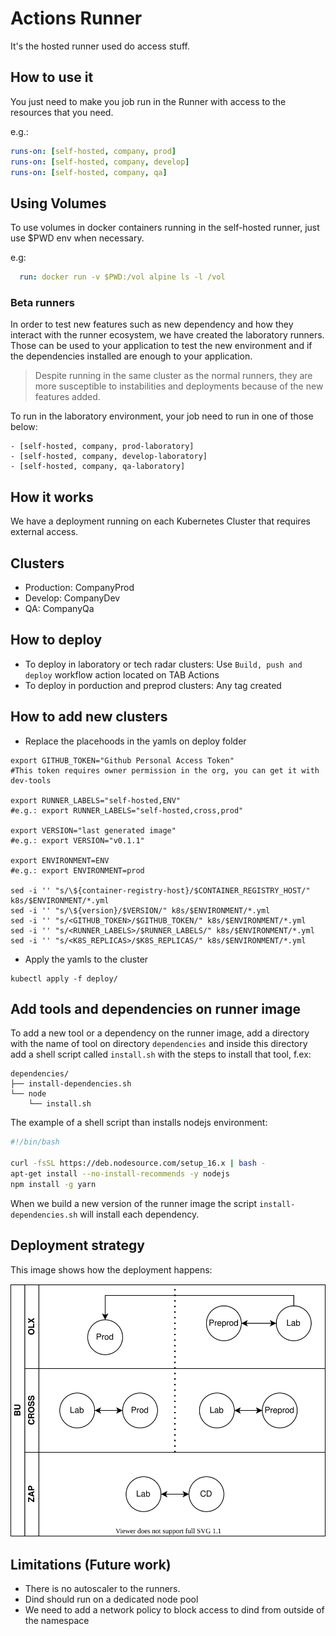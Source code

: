 # Actions Runner

It's the hosted runner used do access stuff.


## How to use it
You just need to make you job run in the Runner with access to the resources that you need.

e.g.:

```yaml
runs-on: [self-hosted, company, prod]
runs-on: [self-hosted, company, develop]
runs-on: [self-hosted, company, qa]
```

## Using Volumes

To use volumes in docker containers running in the self-hosted runner, just use $PWD env when necessary.

e.g:
```yaml
  run: docker run -v $PWD:/vol alpine ls -l /vol
```

### Beta runners

In order to test new features such as new dependency and how they interact with the runner ecosystem, we have created the laboratory runners. Those can be used to your application to test the new environment and if the dependencies installed are enough to your application.

> Despite running in the same cluster as the normal runners, they are more susceptible to instabilities and deployments because of the new features added.

To run in the laboratory environment, your job need to run in one of those below:
```
- [self-hosted, company, prod-laboratory]
- [self-hosted, company, develop-laboratory]
- [self-hosted, company, qa-laboratory]
```

## How it works

We have a deployment running on each Kubernetes Cluster that requires external access.

## Clusters
* Production: CompanyProd
* Develop: CompanyDev
* QA: CompanyQa

## How to deploy
* To deploy in laboratory or tech radar clusters: Use `Build, push and deploy` workflow action located on TAB Actions
* To deploy in porduction and preprod clusters: Any tag created

## How to add new clusters
* Replace the placehoods in the yamls on deploy folder

```
export GITHUB_TOKEN="Github Personal Access Token"
#This token requires owner permission in the org, you can get it with dev-tools

export RUNNER_LABELS="self-hosted,ENV"
#e.g.: export RUNNER_LABELS="self-hosted,cross,prod"

export VERSION="last generated image"
#e.g.: export VERSION="v0.1.1"

export ENVIRONMENT=ENV
#e.g.: export ENVIRONMENT=prod

sed -i '' "s/\${container-registry-host}/$CONTAINER_REGISTRY_HOST/" k8s/$ENVIRONMENT/*.yml
sed -i '' "s/\${version}/$VERSION/" k8s/$ENVIRONMENT/*.yml
sed -i '' "s/<GITHUB_TOKEN>/$GITHUB_TOKEN/" k8s/$ENVIRONMENT/*.yml
sed -i '' "s/<RUNNER_LABELS>/$RUNNER_LABELS/" k8s/$ENVIRONMENT/*.yml
sed -i '' "s/<K8S_REPLICAS>/$K8S_REPLICAS/" k8s/$ENVIRONMENT/*.yml
```
* Apply the yamls to the cluster

```
kubectl apply -f deploy/
```

## Add tools and dependencies on runner image
To add a new tool or a dependency on the runner image, add a directory with the name of tool on directory `dependencies`
and inside this directory add a shell script called `install.sh` with the steps to install that tool, f.ex:
```
dependencies/
├── install-dependencies.sh
└── node
    └── install.sh
```
The example of a shell script than installs nodejs environment:
```bash
#!/bin/bash

curl -fsSL https://deb.nodesource.com/setup_16.x | bash -
apt-get install --no-install-recommends -y nodejs
npm install -g yarn
```
When we build a new version of the runner image the script `install-dependencies.sh` will install each dependency.

## Deployment strategy
This image shows how the deployment happens:

![Deployment-strategy](.deployment-strategy.svg)

## Limitations (Future work)

* There is no autoscaler to the runners.
* Dind should run on a dedicated node pool
* We need to add a network policy to block access to dind from outside of the namespace


